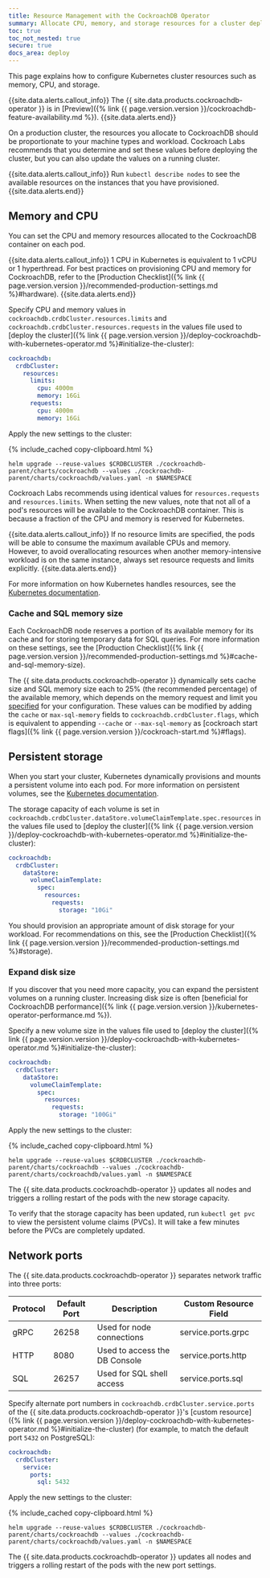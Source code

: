 ```yaml
---
title: Resource Management with the CockroachDB Operator
summary: Allocate CPU, memory, and storage resources for a cluster deployed with the CockroachDB operator.
toc: true
toc_not_nested: true
secure: true
docs_area: deploy
---
```


This page explains how to configure Kubernetes cluster resources such as memory, CPU, and storage.

{{site.data.alerts.callout_info}}
The {{ site.data.products.cockroachdb-operator }} is in [Preview]({% link {{ page.version.version }}/cockroachdb-feature-availability.md %}).
{{site.data.alerts.end}}

On a production cluster, the resources you allocate to CockroachDB should be proportionate to your machine types and workload. Cockroach Labs recommends that you determine and set these values before deploying the cluster, but you can also update the values on a running cluster.

{{site.data.alerts.callout_info}}
Run `kubectl describe nodes` to see the available resources on the instances that you have provisioned.
{{site.data.alerts.end}}

## Memory and CPU

You can set the CPU and memory resources allocated to the CockroachDB container on each pod.

{{site.data.alerts.callout_info}}
1 CPU in Kubernetes is equivalent to 1 vCPU or 1 hyperthread. For best practices on provisioning CPU and memory for CockroachDB, refer to the [Production Checklist]({% link {{ page.version.version }}/recommended-production-settings.md %}#hardware).
{{site.data.alerts.end}}

Specify CPU and memory values in `cockroachdb.crdbCluster.resources.limits` and `cockroachdb.crdbCluster.resources.requests` in the values file used to [deploy the cluster]({% link {{ page.version.version }}/deploy-cockroachdb-with-kubernetes-operator.md %}#initialize-the-cluster):

~~~ yaml
cockroachdb:
  crdbCluster:
    resources:
      limits:
        cpu: 4000m
        memory: 16Gi
      requests:
        cpu: 4000m
        memory: 16Gi
~~~

Apply the new settings to the cluster:

{% include_cached copy-clipboard.html %}
~~~ shell
helm upgrade --reuse-values $CRDBCLUSTER ./cockroachdb-parent/charts/cockroachdb --values ./cockroachdb-parent/charts/cockroachdb/values.yaml -n $NAMESPACE
~~~

Cockroach Labs recommends using identical values for `resources.requests` and `resources.limits`. When setting the new values, note that not all of a pod's resources will be available to the CockroachDB container. This is because a fraction of the CPU and memory is reserved for Kubernetes.

{{site.data.alerts.callout_info}}
If no resource limits are specified, the pods will be able to consume the maximum available CPUs and memory. However, to avoid overallocating resources when another memory-intensive workload is on the same instance, always set resource requests and limits explicitly.
{{site.data.alerts.end}}

For more information on how Kubernetes handles resources, see the [Kubernetes documentation](https://kubernetes.io/docs/concepts/configuration/manage-compute-resources-container/).

### Cache and SQL memory size

Each CockroachDB node reserves a portion of its available memory for its cache and for storing temporary data for SQL queries. For more information on these settings, see the [Production Checklist]({% link {{ page.version.version }}/recommended-production-settings.md %}#cache-and-sql-memory-size).

The {{ site.data.products.cockroachdb-operator }} dynamically sets cache size and SQL memory size each to 25% (the recommended percentage) of the available memory, which depends on the memory request and limit you [specified](#memory-and-cpu) for your configuration. These values can be modified by adding the `cache` or `max-sql-memory` fields to `cockroachdb.crdbCluster.flags`, which is equivalent to appending `--cache` or `--max-sql-memory` as [cockroach start flags]({% link {{ page.version.version }}/cockroach-start.md %}#flags).

## Persistent storage

When you start your cluster, Kubernetes dynamically provisions and mounts a persistent volume into each pod. For more information on persistent volumes, see the [Kubernetes documentation](https://kubernetes.io/docs/concepts/storage/persistent-volumes/).

The storage capacity of each volume is set in `cockroachdb.crdbCluster.dataStore.volumeClaimTemplate.spec.resources` in the values file used to [deploy the cluster]({% link {{ page.version.version }}/deploy-cockroachdb-with-kubernetes-operator.md %}#initialize-the-cluster):

~~~ yaml
cockroachdb:
  crdbCluster:
    dataStore:
      volumeClaimTemplate:
        spec:
          resources:
            requests:
              storage: "10Gi"
~~~

You should provision an appropriate amount of disk storage for your workload. For recommendations on this, see the [Production Checklist]({% link {{ page.version.version }}/recommended-production-settings.md %}#storage).

### Expand disk size

If you discover that you need more capacity, you can expand the persistent volumes on a running cluster. Increasing disk size is often [beneficial for CockroachDB performance]({% link {{ page.version.version }}/kubernetes-operator-performance.md %}).

Specify a new volume size in the values file used to [deploy the cluster]({% link {{ page.version.version }}/deploy-cockroachdb-with-kubernetes-operator.md %}#initialize-the-cluster):

~~~ yaml
cockroachdb:
  crdbCluster:
    dataStore:
      volumeClaimTemplate:
        spec:
          resources:
            requests:
              storage: "100Gi"
~~~

Apply the new settings to the cluster:

{% include_cached copy-clipboard.html %}
~~~ shell
helm upgrade --reuse-values $CRDBCLUSTER ./cockroachdb-parent/charts/cockroachdb --values ./cockroachdb-parent/charts/cockroachdb/values.yaml -n $NAMESPACE
~~~

The {{ site.data.products.cockroachdb-operator }} updates all nodes and triggers a rolling restart of the pods with the new storage capacity.

To verify that the storage capacity has been updated, run `kubectl get pvc` to view the persistent volume claims (PVCs). It will take a few minutes before the PVCs are completely updated.

## Network ports

The {{ site.data.products.cockroachdb-operator }} separates network traffic into three ports:

| Protocol   | Default Port| Description                   | Custom Resource Field            |
|------------|-------------|-------------------------------|----------------------------------|
| gRPC       | 26258       | Used for node connections     | service.ports.grpc    |
| HTTP       | 8080        | Used to access the DB Console | service.ports.http    |
| SQL        | 26257       | Used for SQL shell access     | service.ports.sql     |

Specify alternate port numbers in `cockroachdb.crdbCluster.service.ports` of the {{ site.data.products.cockroachdb-operator }}'s [custom resource]({% link {{ page.version.version }}/deploy-cockroachdb-with-kubernetes-operator.md %}#initialize-the-cluster) (for example, to match the default port `5432` on PostgreSQL):

~~~ yaml
cockroachdb:
  crdbCluster:
    service:
      ports:
        sql: 5432
~~~

Apply the new settings to the cluster:

{% include_cached copy-clipboard.html %}
~~~ shell
helm upgrade --reuse-values $CRDBCLUSTER ./cockroachdb-parent/charts/cockroachdb --values ./cockroachdb-parent/charts/cockroachdb/values.yaml -n $NAMESPACE
~~~

The {{ site.data.products.cockroachdb-operator }} updates all nodes and triggers a rolling restart of the pods with the new port settings.

